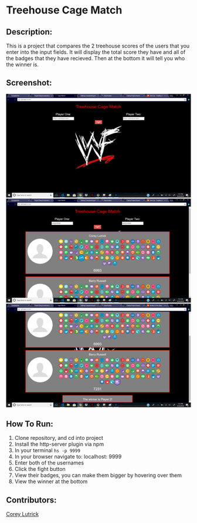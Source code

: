 # Treehouse Cage Match

## Description:
This is a project that compares the 2 treehouse scores of the users that you enter into the input fields. It will display the total score they have and all of the badges that they have recieved. Then at the bottom it will tell you who the winner is.

## Screenshot:
![Webpage](https://github.com/Coreylutrick/CageMatch/blob/master/screenshots/screenshot.png)
![Webpage](https://github.com/Coreylutrick/CageMatch/blob/master/screenshots/screenshot2.png)
![Webpage](https://github.com/Coreylutrick/CageMatch/blob/master/screenshots/screenshot3.png)

## How To Run:
1. Clone repository, and cd into project
1. Install the http-server plugin via npm
1. In your terminal ```hs -p 9999```
1. In your browser navigate to: localhost: 9999
1. Enter both of the usernames
1. Click the fight button
1. View their badges, you can make them bigger by hovering over them
1. View the winner at the bottom

## Contributors:
[Corey Lutrick](https://github.com/Coreylutrick)
